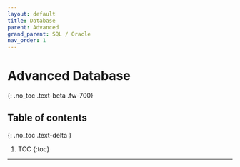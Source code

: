 ```yaml
---
layout: default
title: Database
parent: Advanced
grand_parent: SQL / Oracle
nav_order: 1
---
```


# Advanced Database 
{: .no_toc .text-beta .fw-700}

## Table of contents
{: .no_toc .text-delta }

1. TOC
{:toc}

---
